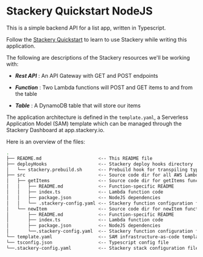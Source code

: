 # Stackery Quickstart NodeJS

This is a simple backend API for a list app, written in Typescript.

Follow the [Stackery Quickstart](https://docs.stackery.io/docs/quickstart/quickstart-typescript/) to learn to use Stackery while writing this application.

The following are descriptions of the Stackery resources we'll be working with:

* ___Rest API___ : An API Gateway with GET and POST endpoints

* ___Function___ : Two Lambda functions will POST and GET items to and from the table

* ___Table___ : A DynamoDB table that will store our items

The application architecture is defined in the `template.yaml`, a Serverless Application Model (SAM) template which can be managed through the Stackery Dashboard at app.stackery.io.

Here is an overview of the files:

```bash
.
├── README.md                     <-- This README file
├── deployHooks                   <-- Stackery deploy hooks directory
│   └── stackery.prebuild.sh      <-- Prebuild hook for transpiling typescript
├── src                           <-- Source code dir for all AWS Lambda functions
│   ├── getItems                  <-- Source code dir for getItems function
│   │   ├── README.md             <-- Function-specific README
│   │   ├── index.ts              <-- Lambda function code
│   │   ├── package.json          <-- NodeJS dependencies
│   │   └── .stackery-config.yaml <-- Stackery function configuration file
│   └── newItem                   <-- Source code dir for newItem function
│       ├── README.md             <-- Function-specific README
│       ├── index.ts              <-- Lambda function code
│       ├── package.json          <-- NodeJS dependencies
│       └──.stackery-config.yaml  <-- Stackery function configuration file
└── template.yaml                 <-- SAM infrastructure-as-code template
└── tsconfig.json                 <-- Typescript config file
└──.stackery-config.yaml          <-- Stackery stack configuration file
```


